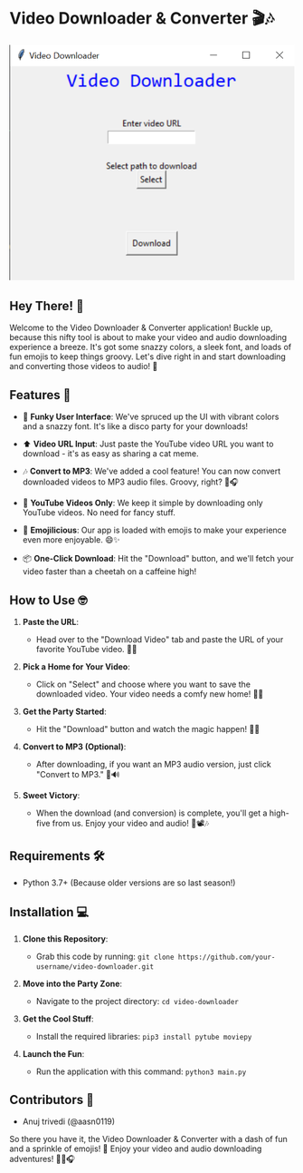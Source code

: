 # Video Downloader & Converter 🎬🎶

![App Screenshot](img.png)

## Hey There! 👋

Welcome to the Video Downloader & Converter application! Buckle up, because this nifty tool is about to make your video and audio downloading experience a breeze. It's got some snazzy colors, a sleek font, and loads of fun emojis to keep things groovy. Let's dive right in and start downloading and converting those videos to audio! 🚀

## Features 🌟

- 🌈 **Funky User Interface**: We've spruced up the UI with vibrant colors and a snazzy font. It's like a disco party for your downloads!

- ⬆️ **Video URL Input**: Just paste the YouTube video URL you want to download - it's as easy as sharing a cat meme.

- 🎶 **Convert to MP3**: We've added a cool feature! You can now convert downloaded videos to MP3 audio files. Groovy, right? 🎤🎧

- 📜 **YouTube Videos Only**: We keep it simple by downloading only YouTube videos. No need for fancy stuff.

- 🌟 **Emojilicious**: Our app is loaded with emojis to make your experience even more enjoyable. 😄✨

- 📦 **One-Click Download**: Hit the "Download" button, and we'll fetch your video faster than a cheetah on a caffeine high!

## How to Use 🤓

1. **Paste the URL**:

   - Head over to the "Download Video" tab and paste the URL of your favorite YouTube video. 🎥🔗

2. **Pick a Home for Your Video**:

   - Click on "Select" and choose where you want to save the downloaded video. Your video needs a comfy new home! 🏡💾

3. **Get the Party Started**:

   - Hit the "Download" button and watch the magic happen! 🎉🚀

4. **Convert to MP3 (Optional)**:

   - After downloading, if you want an MP3 audio version, just click "Convert to MP3." 🎵🔊

5. **Sweet Victory**:
   - When the download (and conversion) is complete, you'll get a high-five from us. Enjoy your video and audio! 🙌📽️🎶

## Requirements 🛠️

- Python 3.7+ (Because older versions are so last season!)

## Installation 💻

1. **Clone this Repository**:

   - Grab this code by running: `git clone https://github.com/your-username/video-downloader.git`

2. **Move into the Party Zone**:

   - Navigate to the project directory: `cd video-downloader`

3. **Get the Cool Stuff**:

   - Install the required libraries: `pip3 install pytube moviepy`

4. **Launch the Fun**:
   - Run the application with this command: `python3 main.py`

## Contributors 🙏

- Anuj trivedi (@aasn0119)

So there you have it, the Video Downloader & Converter with a dash of fun and a sprinkle of emojis! 🌟 Enjoy your video and audio downloading adventures! 🎉😊🎧
